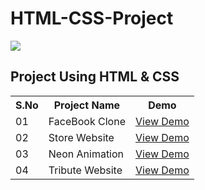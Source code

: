 # HTML-CSS-Project

<img src = "https://tolustar.com/wp-content/uploads/2020/02/html-css.jpg" widht="100%">

<link rel="stylesheet" href="https://cdnjs.cloudflare.com/ajax/libs/font-awesome/6.4.2/css/all.min.css" integrity="sha512-z3gLpd7yknf1YoNbCzqRKc4qyor8gaKU1qmn+CShxbuBusANI9QpRohGBreCFkKxLhei6S9CQXFEbbKuqLg0DA==" crossorigin="anonymous" referrerpolicy="no-referrer" />  

<!-- cdn  -->



## Project Using HTML & CSS 


 <table>
  <tr>
    <th>S.No </th>
    <th>Project Name </th>
    <th>Demo</th>
  </tr>
  <tr>
    <td>01</td>
    <td>FaceBook Clone</td>
    <td><a href="https://code-with-abhishek-gupta.github.io/HTML-CSS-Project/Facebook%20clone/index.html"> View Demo </a></td>
  </tr>
  <tr>
    <td>02</td>
    <td>Store Website </td>
    <td><a href="https://code-with-abhishek-gupta.github.io/HTML-CSS-Project/Store%20website/index.html"> View Demo </a></td>
    
  </tr>

   <tr>
    <td>03</td>
    <td>Neon Animation </td>
      <td><a href="https://code-with-abhishek-gupta.github.io/HTML-CSS-Project/CSS%20animation/Neon%20Button/index.html"> View Demo </a></td>
    

  </tr>

  <tr>
    <td>04</td>
    <td>Tribute Website</td>
      <td><a href="https://code-with-abhishek-gupta.github.io/HTML-CSS-Project/Tribute%20Website/index.html"> View Demo </a></td>

  </tr>
</table> 

